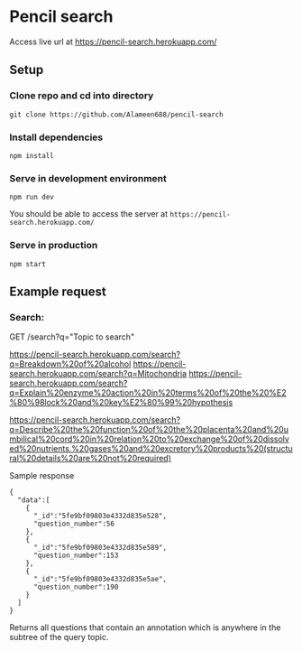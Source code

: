 # Pencil search
Access live url at https://pencil-search.herokuapp.com/

## Setup

### Clone repo and cd into directory
```
git clone https://github.com/Alameen688/pencil-search
```

### Install dependencies
```
npm install
```
### Serve in development environment
```
npm run dev
```
You should be able to access the server at `https://pencil-search.herokuapp.com/`
### Serve in production
```
npm start
```

## Example request

### Search:

GET /search?q="Topic to search"

https://pencil-search.herokuapp.com/search?q=Breakdown%20of%20alcohol
https://pencil-search.herokuapp.com/search?q=Mitochondria
https://pencil-search.herokuapp.com/search?q=Explain%20enzyme%20action%20in%20terms%20of%20the%20%E2%80%98lock%20and%20key%E2%80%99%20hypothesis

https://pencil-search.herokuapp.com/search?q=Describe%20the%20function%20of%20the%20placenta%20and%20umbilical%20cord%20in%20relation%20to%20exchange%20of%20dissolved%20nutrients,%20gases%20and%20excretory%20products%20(structural%20details%20are%20not%20required)

Sample response
```
{
  "data":[
    {
      "_id":"5fe9bf09803e4332d835e528",
      "question_number":56
    },
    {
      "_id":"5fe9bf09803e4332d835e589",
      "question_number":153
    },
    {
      "_id":"5fe9bf09803e4332d835e5ae",
      "question_number":190
    }
  ]
}
```

Returns all questions that contain an annotation which is anywhere in the subtree of the query topic. 